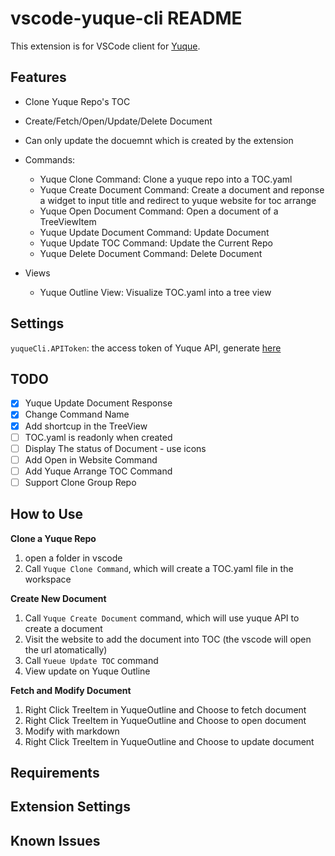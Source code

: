 # vscode-yuque-cli README

This extension is for VSCode client for [Yuque](https://www.yuque.com).

## Features

* Clone Yuque Repo's TOC
* Create/Fetch/Open/Update/Delete Document
* Can only update the docuemnt which is created by the extension

* Commands:

    * Yuque Clone Command: Clone a yuque repo into a TOC.yaml
    * Yuque Create Document Command: Create a document and reponse a widget to input title and redirect to yuque website for toc arrange
    * Yuque Open Document Command: Open a document of a TreeViewItem
    * Yuque Update Document Command: Update Document
    * Yuque Update TOC Command: Update the Current Repo
    * Yuque Delete Document Command: Delete Document

* Views

    * Yuque Outline View: Visualize TOC.yaml into a tree view

## Settings

`yuqueCli.APIToken`: the access token of Yuque API, generate [here](https://www.yuque.com/settings/tokens)

## TODO

* [x] Yuque Update Document Response
* [x] Change Command Name
* [x] Add shortcup in the TreeView
* [ ] TOC.yaml is readonly when created
* [ ] Display The status of Document - use icons
* [ ] Add Open in Website Command
* [ ] Add Yuque Arrange TOC Command
* [ ] Support Clone Group Repo

## How to Use

**Clone a Yuque Repo**

1. open a folder in vscode
2. Call `Yuque Clone Command`, which will create a TOC.yaml file in the workspace

**Create New Document**

1. Call `Yuque Create Document` command, which will use yuque API to create a document
2. Visit the website to add the document into TOC (the vscode will open the url atomatically)
3. Call `Yueue Update TOC` command
4. View update on Yuque Outline

**Fetch and Modify Document** 
1. Right Click TreeItem in YuqueOutline and Choose to fetch document
2. Right Click TreeItem in YuqueOutline and Choose to open document
3. Modify with markdown
4. Right Click TreeItem in YuqueOutline and Choose to update document

## Requirements

## Extension Settings

## Known Issues

